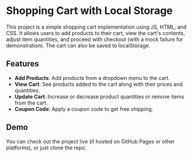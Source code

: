 # Shopping Cart with Local Storage
This project is a simple shopping cart implementation using JS, HTML, and CSS. It allows users to add products to their cart, view the cart's contents, adjust item quantities, and proceed with checkout (with a mock failure for demonstration). The cart can also be saved to localStorage.

## Features
- **Add Products**: Add products from a dropdown menu to the cart.
- **View Cart**: See products added to the cart along with their prices and quantities.
- **Update Cart**: Increase or decrease product quantities or remove items from the cart.
- **Coupon Code**: Apply a coupon code to get free shipping.

## Demo
You can check out the project live (if hosted on GitHub Pages or other platforms), or just clone the repo.
